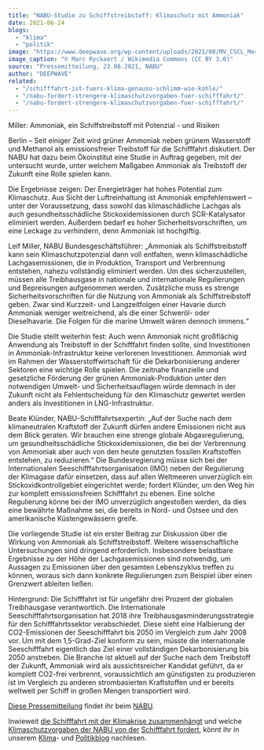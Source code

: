 ```yaml
---
title: "NABU-Studie zu Schiffstreibstoff: Klimaschutz mit Ammoniak"
date: 2021-06-24
blogs: 
  - "klima"
  - "politik"
image: "https://www.deepwave.org/wp-content/uploads/2021/08/MV_CSCL_Mercury_R01.jpg"
image_caption: "© Marc Ryckaert / Wikimedia Commons (CC BY 3.0)"
source: "Pressemitteilung, 23.06.2021, NABU"
author: "DEEPWAVE"
related: 
  - "/schifffahrt-ist-fuers-klima-genauso-schlimm-wie-kohle/"
  - "/nabu-fordert-strengere-klimaschutzvorgaben-fuer-schifffahrt/"
  - "/nabu-fordert-strengere-klimaschutzvorgaben-fuer-schifffahrt/"
---
```


Miller: Ammoniak, ein Schiffstreibstoff mit Potenzial - und Risiken

Berlin – Seit einiger Zeit wird grüner Ammoniak neben grünem Wasserstoff und Methanol als emissionsfreier Treibstoff für die Schifffahrt diskutiert. Der NABU hat dazu beim Ökoinstitut eine Studie in Auftrag gegeben, mit der untersucht wurde, unter welchem Maßgaben Ammoniak als Treibstoff der Zukunft eine Rolle spielen kann.

Die Ergebnisse zeigen: Der Energieträger hat hohes Potential zum Klimaschutz. Aus Sicht der Luftreinhaltung ist Ammoniak empfehlenswert – unter der Voraussetzung, dass sowohl das klimaschädliche Lachgas als auch gesundheitsschädliche Stickoxidemissionen durch SCR-Katalysator eliminiert werden. Außerdem bedarf es hoher Sicherheitsvorschriften, um eine Leckage zu verhindern, denn Ammoniak ist hochgiftig.

Leif Miller, NABU Bundesgeschäftsführer: „Ammoniak als Schiffstreibstoff kann sein Klimaschutzpotenzial dann voll entfalten, wenn klimaschädliche Lachgasemissionen, die in Produktion, Transport und Verbrennung entstehen, nahezu vollständig eliminiert werden. Um dies sicherzustellen, müssen alle Treibhausgase in nationale und internationale Regulierungen und Bepreisungen aufgenommen werden. Zusätzliche muss es strenge Sicherheitsvorschriften für die Nutzung von Ammoniak als Schiffstreibstoff geben. Zwar sind Kurzzeit- und Langzeitfolgen einer Havarie durch Ammoniak weniger weitreichend, als die einer Schweröl- oder Dieselhavarie. Die Folgen für die marine Umwelt wären dennoch immens.“

Die Studie stellt weiterhin fest: Auch wenn Ammoniak nicht großflächig Anwendung als Treibstoff in der Schifffahrt finden sollte, sind Investitionen in Ammoniak-Infrastruktur keine verlorenen Investitionen. Ammoniak wird im Rahmen der Wasserstoffwirtschaft für die Dekarbonisierung anderer Sektoren eine wichtige Rolle spielen. Die zeitnahe finanzielle und gesetzliche Förderung der grünen Ammoniak-Produktion unter den notwendigen Umwelt- und Sicherheitsauflagen würde demnach in der Zukunft nicht als Fehlentscheidung für den Klimaschutz gewertet werden anders als Investitionen in LNG-Infrastruktur.

Beate Klünder, NABU-Schifffahrtsexpertin: „Auf der Suche nach dem klimaneutralen Kraftstoff der Zukunft dürfen andere Emissionen nicht aus dem Blick geraten. Wir brauchen eine strenge globale Abgasregulierung, um gesundheitsschädliche Stickoxidemissionen, die bei der Verbrennung von Ammoniak aber auch von den heute genutzten fossilen Kraftstoffen entstehen, zu reduzieren.“ Die Bundesregierung müsse sich bei der Internationalen Seeschifffahrtsorganisation (IMO) neben der Regulierung der Klimagase dafür einsetzen, dass auf allen Weltmeeren unverzüglich ein Stickoxidkontrollgebiet eingerichtet werde; fordert Klünder, um den Weg hin zur komplett emissionsfreien Schifffahrt zu ebenen. Eine solche Regulierung könne bei der IMO unverzüglich angestoßen werden, da dies eine bewährte Maßnahme sei, die bereits in Nord- und Ostsee und den amerikanische Küstengewässern greife.

Die vorliegende Studie ist ein erster Beitrag zur Diskussion über die Wirkung von Ammoniak als Schiffstreibstoff. Weitere wissenschaftliche Untersuchungen sind dringend erforderlich. Insbesondere belastbare Ergebnisse zu der Höhe der Lachgasemissionen sind notwendig, um Aussagen zu Emissionen über den gesamten Lebenszyklus treffen zu können, woraus sich dann konkrete Regulierungen zum Beispiel über einen Grenzwert ableiten ließen.

Hintergrund: Die Schifffahrt ist für ungefähr drei Prozent der globalen Treibhausgase verantwortlich. Die Internationale Seeschifffahrtsorganisation hat 2018 ihre Treibhausgasminderungsstrategie für den Schifffahrtssektor verabschiedet. Diese sieht eine Halbierung der CO2-Emissionen der Seeschifffahrt bis 2050 im Vergleich zum Jahr 2008 vor. Um mit dem 1,5-Grad-Ziel konform zu sein, müsste die internationale Seeschifffahrt eigentlich das Ziel einer vollständigen Dekarbonisierung bis 2050 anstreben. Die Branche ist aktuell auf der Suche nach dem Treibstoff der Zukunft, Ammoniak wird als aussichtsreicher Kandidat geführt, da er komplett CO2-frei verbrennt, voraussichtlich am günstigsten zu produzieren ist im Vergleich zu anderen strombasierten Kraftstoffen und er bereits weltweit per Schiff in großen Mengen transportiert wird.

[Diese Pressemitteilung](https://www.nabu.de/modules/presseservice/index.php?popup=true&db=presseservice&show=31982) findet ihr beim [NABU](https://www.nabu.de/).

Inwieweit [die Schifffahrt mit der Klimakrise zusammenhängt](https://www.deepwave.org/schifffahrt-ist-fuers-klima-genauso-schlimm-wie-kohle/) und welche [Klimaschutzvorgaben der NABU von der](https://www.deepwave.org/nabu-fordert-strengere-klimaschutzvorgaben-fuer-schifffahrt/) [Schifffahrt fordert](https://www.deepwave.org/nabu-fordert-strengere-klimaschutzvorgaben-fuer-schifffahrt/), könnt ihr in unserem [Klima](https://www.deepwave.org/blogs/klima/)\- und [Politikblog](https://www.deepwave.org/blogs/politik/) nachlesen.
